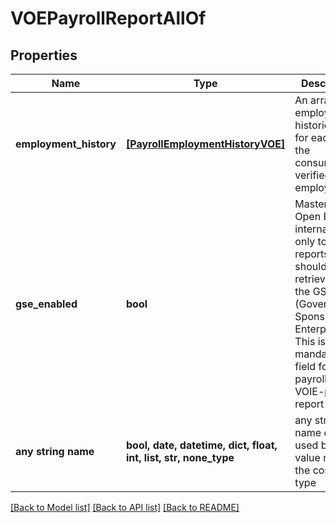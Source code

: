 # VOEPayrollReportAllOf


## Properties
Name | Type | Description | Notes
------------ | ------------- | ------------- | -------------
**employment_history** | [**[PayrollEmploymentHistoryVOE]**](PayrollEmploymentHistoryVOE.md) | An array of employment histories, one for each of the consumer&#39;s verified employers | [optional] 
**gse_enabled** | **bool** | Mastercard Open Banking internal use only to flag reports that should not be retrieved by the GSE&#39;s (Government-Sponsored Enterprise).  This is a mandatory field for VOE-payroll and VOIE-payroll report types. | [optional] 
**any string name** | **bool, date, datetime, dict, float, int, list, str, none_type** | any string name can be used but the value must be the correct type | [optional]

[[Back to Model list]](../README.md#documentation-for-models) [[Back to API list]](../README.md#documentation-for-api-endpoints) [[Back to README]](../README.md)


